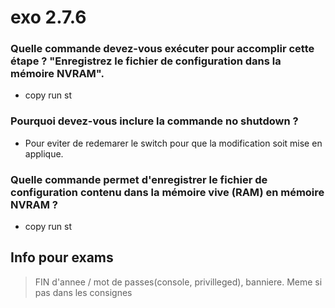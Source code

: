 # exo 2.7.6

### Quelle commande devez-vous exécuter pour accomplir cette étape ? "Enregistrez le fichier de configuration dans la mémoire NVRAM".

- copy run st

### Pourquoi devez-vous inclure la commande no shutdown ?

- Pour eviter de redemarer le switch pour que la modification soit mise en applique.

### Quelle commande permet d'enregistrer le fichier de configuration contenu dans la mémoire vive (RAM) en mémoire NVRAM ?

- copy run st

## Info pour exams

> FIN d'annee / mot de passes(console, privilleged), banniere. Meme si pas dans les consignes